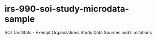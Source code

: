 # irs-990-soi-study-microdata-sample
SOI Tax Stats - Exempt Organizations Study Data Sources and Limitations
